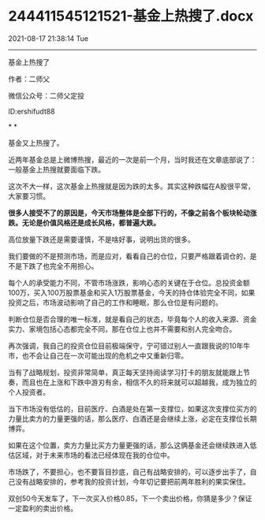 # 244411545121521-基金上热搜了.docx

2021-08-17 21:38:14 Tue

----

基金上热搜了

作者：二师父

微信公众号：二师父定投

ID:ershifudt88

* *

基金又上热搜了。

近两年基金总是上微博热搜，最近的一次是前一个月，当时我还在文章底部说了：一般基金上热搜就要面临下跌。

这次不大一样，这次基金上热搜就是因为跌的太多。其实这种跌幅在A股很平常，大家要习惯。

__很多人接受不了的原因是，今天市场整体是全部下行的，不像之前各个板块轮动涨跌。无论是价值风格还是成长风格，都普遍大跌。__

高位放量下跌还是需要谨慎，不是啥好事，说明出货的很多。

我们要做的不是预测市场，而是应对，看看自己的仓位，只要严格跟着调仓的，是不是下跌了也完全不用担心。

每个人的承受能力不同，不管市场涨跌，影响心态的关键在于仓位。总投资金额100万，买入100万股票基金和买入1万股票基金，今天的持仓体验完全不同，如果投资之后，市场波动影响了自己的工作和睡眠，那么仓位是有问题的。

判断仓位是否合理的唯一标准，就是看自己的状态，毕竟每个人的收入来源、资金实力、家境包括心态都完全不同，那在仓位上也并不需要和别人完全吻合。

再次强调，我自己的投资仓位目前极端保守，宁可错过别人一直跟我说的10年牛市，也不会让自己在一次可能出现的危机之中又重新归零。

当有了战略规划，投资非常简单，真正每天坚持阅读学习打卡的朋友就能跟上节奏，而且也在上涨和下跌中游刃有余，相信不久的将来就可以超越我，成为独立的个人投资者。

当下市场没有低估的，目前医疗、白酒是处在第一支撑位，如果这次支撑位买方的力量比卖方的力量更强的话，那么医疗、白酒还是会继续上涨，必定在支撑位长期博弈。

如果在这个位置，卖方力量比买方力量更强的话，那么这俩基金还会继续跌进入低估区域，对于未来市场的看法已经体现在我的仓位中。

市场跌了，不要担心，也不要盲目抄底，自己有战略安排的，可以逐步出手了，自己没有战略安排的，参考我的投资计划，今年切记要把前两年胜利的果实保住。

双创50今天发车了，下一次买入价格0\.85，下一个卖出价格，你猜是多少？保证一定盈利的卖出价格。

